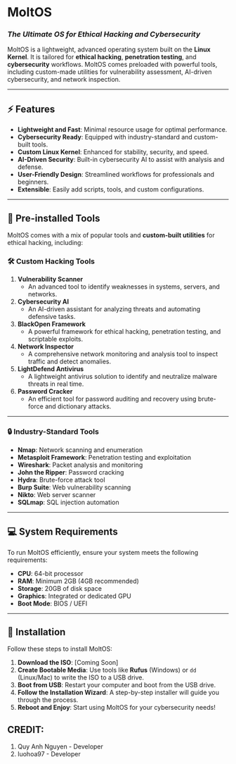 # MoltOS  
### *The Ultimate OS for Ethical Hacking and Cybersecurity*

MoltOS is a lightweight, advanced operating system built on the **Linux Kernel**. It is tailored for **ethical hacking**, **penetration testing**, and **cybersecurity** workflows. MoltOS comes preloaded with powerful tools, including custom-made utilities for vulnerability assessment, AI-driven cybersecurity, and network inspection.

---

## ⚡ Features

- **Lightweight and Fast**: Minimal resource usage for optimal performance.  
- **Cybersecurity Ready**: Equipped with industry-standard and custom-built tools.  
- **Custom Linux Kernel**: Enhanced for stability, security, and speed.  
- **AI-Driven Security**: Built-in cybersecurity AI to assist with analysis and defense.  
- **User-Friendly Design**: Streamlined workflows for professionals and beginners.  
- **Extensible**: Easily add scripts, tools, and custom configurations.  

---

## 🔧 Pre-installed Tools  

MoltOS comes with a mix of popular tools and **custom-built utilities** for ethical hacking, including:

### 🛠️ **Custom Hacking Tools**  
1. **Vulnerability Scanner**  
   - An advanced tool to identify weaknesses in systems, servers, and networks.  
2. **Cybersecurity AI**  
   - An AI-driven assistant for analyzing threats and automating defensive tasks.  
3. **BlackOpen Framework**  
   - A powerful framework for ethical hacking, penetration testing, and scriptable exploits.  
4. **Network Inspector**  
   - A comprehensive network monitoring and analysis tool to inspect traffic and detect anomalies.  
5. **LightDefend Antivirus**  
   - A lightweight antivirus solution to identify and neutralize malware threats in real time.  
6. **Password Cracker**  
   - An efficient tool for password auditing and recovery using brute-force and dictionary attacks.  

---

### 🔒 **Industry-Standard Tools**  
- **Nmap**: Network scanning and enumeration  
- **Metasploit Framework**: Penetration testing and exploitation  
- **Wireshark**: Packet analysis and monitoring  
- **John the Ripper**: Password cracking  
- **Hydra**: Brute-force attack tool  
- **Burp Suite**: Web vulnerability scanning  
- **Nikto**: Web server scanner  
- **SQLmap**: SQL injection automation  

---

## 💻 System Requirements  

To run MoltOS efficiently, ensure your system meets the following requirements:

- **CPU**: 64-bit processor  
- **RAM**: Minimum 2GB (4GB recommended)  
- **Storage**: 20GB of disk space  
- **Graphics**: Integrated or dedicated GPU  
- **Boot Mode**: BIOS / UEFI  

---

## 🚀 Installation  

Follow these steps to install MoltOS:

1. **Download the ISO**: [Coming Soon]  
2. **Create Bootable Media**: Use tools like **Rufus** (Windows) or `dd` (Linux/Mac) to write the ISO to a USB drive.  
3. **Boot from USB**: Restart your computer and boot from the USB drive.  
4. **Follow the Installation Wizard**: A step-by-step installer will guide you through the process.  
5. **Reboot and Enjoy**: Start using MoltOS for your cybersecurity needs!  

## CREDIT:
1. Quy Anh Nguyen - Developer
2. luohoa97 - Developer

